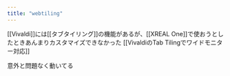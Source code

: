 ```yaml
---
title: "webtiling"
---
```


[[Vivaldi]]には[[タブタイリング]]の機能があるが、[[XREAL One]]で使おうとしたときあんまりカスタマイズできなかった
[[VivaldiのTab Tilingでワイドモニター対応]]


意外と問題なく動いてる


